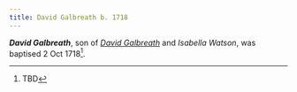 ```yaml
---
title: David Galbreath b. 1718
---
```

***David Galbreath***, son of *[David Galbreath](galbreath-david-1784.md)* and *Isabella Watson*, was baptised 2 Oct 1718[^birth].

[^birth]: TBD
